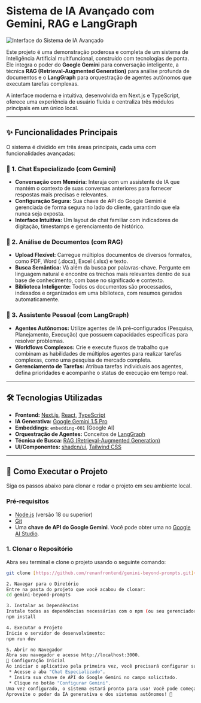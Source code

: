 
# Sistema de IA Avançado com Gemini, RAG e LangGraph

![Interface do Sistema de IA Avançado](https://gemini-beyond-prompts.vercel.app/)

Este projeto é uma demonstração poderosa e completa de um sistema de Inteligência Artificial multifuncional, construído com tecnologias de ponta. Ele integra o poder do **Google Gemini** para conversação inteligente, a técnica **RAG (Retrieval-Augmented Generation)** para análise profunda de documentos e o **LangGraph** para orquestração de agentes autônomos que executam tarefas complexas.

A interface moderna e intuitiva, desenvolvida em Next.js e TypeScript, oferece uma experiência de usuário fluida e centraliza três módulos principais em um único local.

---

## ✨ Funcionalidades Principais

O sistema é dividido em três áreas principais, cada uma com funcionalidades avançadas:

### 🤖 1. Chat Especializado (com Gemini)
- **Conversação com Memória:** Interaja com um assistente de IA que mantém o contexto de suas conversas anteriores para fornecer respostas mais precisas e relevantes.
- **Configuração Segura:** Sua chave de API do Google Gemini é gerenciada de forma segura no lado do cliente, garantindo que ela nunca seja exposta.
- **Interface Intuitiva:** Um layout de chat familiar com indicadores de digitação, timestamps e gerenciamento de histórico.

### 📄 2. Análise de Documentos (com RAG)
- **Upload Flexível:** Carregue múltiplos documentos de diversos formatos, como PDF, Word (.docx), Excel (.xlsx) e texto.
- **Busca Semântica:** Vá além da busca por palavras-chave. Pergunte em linguagem natural e encontre os trechos mais relevantes dentro de sua base de conhecimento, com base no significado e contexto.
- **Biblioteca Inteligente:** Todos os documentos são processados, indexados e organizados em uma biblioteca, com resumos gerados automaticamente.

### 🎯 3. Assistente Pessoal (com LangGraph)
- **Agentes Autônomos:** Utilize agentes de IA pré-configurados (Pesquisa, Planejamento, Execução) que possuem capacidades específicas para resolver problemas.
- **Workflows Complexos:** Crie e execute fluxos de trabalho que combinam as habilidades de múltiplos agentes para realizar tarefas complexas, como uma pesquisa de mercado completa.
- **Gerenciamento de Tarefas:** Atribua tarefas individuais aos agentes, defina prioridades e acompanhe o status de execução em tempo real.

---

## 🛠️ Tecnologias Utilizadas

- **Frontend:** [Next.js](https://nextjs.org/), [React](https://react.dev/), [TypeScript](https://www.typescriptlang.org/)
- **IA Generativa:** [Google Gemini 1.5 Pro](https://deepmind.google/technologies/gemini/)
- **Embeddings:** `embedding-001` (Google AI)
- **Orquestração de Agentes:** Conceitos de [LangGraph](https://langchain-ai.github.io/langgraph/)
- **Técnica de Busca:** [RAG (Retrieval-Augmented Generation)](https://research.ibm.com/blog/retrieval-augmented-generation)
- **UI/Componentes:** [shadcn/ui](https://ui.shadcn.com/), [Tailwind CSS](https://tailwindcss.com/)

---

## 🚀 Como Executar o Projeto

Siga os passos abaixo para clonar e rodar o projeto em seu ambiente local.

### Pré-requisitos
- [Node.js](https://nodejs.org/) (versão 18 ou superior)
- [Git](https://git-scm.com/)
- Uma **chave de API do Google Gemini**. Você pode obter uma no [Google AI Studio](https://aistudio.google.com/app/apikey).

### 1. Clonar o Repositório
Abra seu terminal e clone o projeto usando o seguinte comando:
```bash
git clone [https://github.com/renanfrontend/gemini-beyond-prompts.git](https://github.com/renanfrontend/gemini-beyond-prompts.git)

2. Navegar para o Diretório
Entre na pasta do projeto que você acabou de clonar:
cd gemini-beyond-prompts

3. Instalar as Dependências
Instale todas as dependências necessárias com o npm (ou seu gerenciador de pacotes preferido):
npm install

4. Executar o Projeto
Inicie o servidor de desenvolvimento:
npm run dev

5. Abrir no Navegador
Abra seu navegador e acesse http://localhost:3000.
🔧 Configuração Inicial
Ao iniciar o aplicativo pela primeira vez, você precisará configurar sua chave de API do Google Gemini para ativar as funcionalidades de IA.
 * Acesse a aba "Chat Especializado".
 * Insira sua chave de API do Google Gemini no campo solicitado.
 * Clique no botão "Configurar Gemini".
Uma vez configurado, o sistema estará pronto para uso! Você pode começar a conversar com o assistente, fazer upload de documentos e explorar os workflows dos agentes.
Aproveite o poder da IA generativa e dos sistemas autônomos! 🎉

